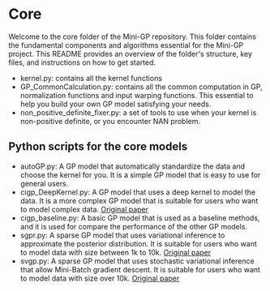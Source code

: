 # Core
Welcome to the core folder of the Mini-GP repository. This folder contains the fundamental components and algorithms essential for the Mini-GP project. This README provides an overview of the folder's structure, key files, and instructions on how to get started.
  - kernel.py: contains all the kernel functions
  - GP_CommonCalculation.py: contains all the common computation in GP, normalization functions and input warping functions. This essential to help you build your own GP model satisfying your needs. 
  - non_positive_definite_fixer.py: a set of tools to use when your kernel is non-positive definite, or you encounter NAN problem.
## Python scripts for the core models
- autoGP.py: A GP model that automatically standardize the data and choose the kernel for you. It is a simple GP model that is easy to use for general users.
- cigp_DeepKernel.py: A GP model that uses a deep kernel to model the data. It is a more complex GP model that is suitable for users who want to model complex data. [Original paper](https://arxiv.org/abs/1511.02222)
- cigp_baseline.py: A basic GP model that is used as a baseline methods, and it is used for compare the performance of the other GP models.
- sgpr.py: A sparse GP model that uses variational inference to approximate the posterior distribution. It is suitable for users who want to model data with size between 1k to 10k. [Original paper](https://proceedings.mlr.press/v5/titsias09a/titsias09a.pdf)
- svgp.py: A sparse GP model that uses stochastic variational inference that allow Mini-Batch gradient descent. It is suitable for users who want to model data with size over 10k. [Original paper](https://arxiv.org/abs/1411.2005)